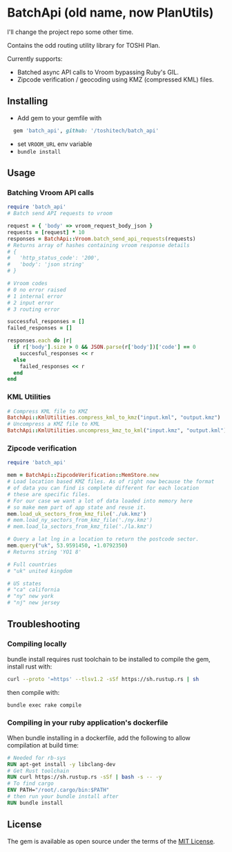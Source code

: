 # BatchApi (old name, now PlanUtils)

I'll change the project repo some other time.

Contains the odd routing utility library for TOSHI Plan.

Currently supports:
- Batched async API calls to Vroom bypassing Ruby's GIL.
- Zipcode verification / geocoding using KMZ (compressed KML) files.

## Installing
- Add gem to your gemfile with
```ruby
  gem 'batch_api', github: '/toshitech/batch_api'
```
- set `VROOM_URL` env variable
- `bundle install`

## Usage

### Batching Vroom API calls
```ruby
require 'batch_api'
# Batch send API requests to vroom

request = { 'body' => vroom_request_body_json }
requests = [request] * 10
responses = BatchApi::Vroom.batch_send_api_requests(requests)
# Returns array of hashes containing vroom response details
# {
#   'http_status_code': '200',
#   'body': 'json string'
# }

# Vroom codes
# 0	no error raised
# 1	internal error
# 2	input error
# 3	routing error

successful_responses = []
failed_responses = []

responses.each do |r|
  if r['body'].size > 0 && JSON.parse(r['body'])['code'] == 0
    succesful_responses << r
  else
    failed_responses << r
  end
end
```

### KML Utilities

```ruby
# Compress KML file to KMZ
BatchApi::KmlUtilities.compress_kml_to_kmz("input.kml", "output.kmz")
# Uncompress a KMZ file to KML
BatchApi::KmlUtilities.uncompress_kmz_to_kml("input.kmz", "output.kml")
```

### Zipcode verification

```ruby
require 'batch_api'

mem = BatchApi::ZipcodeVerification::MemStore.new
# Load location based KMZ files. As of right now because the format
# of data you can find is complete different for each location
# these are specific files.
# For our case we want a lot of data loaded into memory here
# so make mem part of app state and reuse it.
mem.load_uk_sectors_from_kmz_file('./uk.kmz')
# mem.load_ny_sectors_from_kmz_file('./ny.kmz')
# mem.load_la_sectors_from_kmz_file('./la.kmz')

# Query a lat lng in a location to return the postcode sector.
mem.query("uk", 53.9591450, -1.0792350)
# Returns string 'YO1 8'

# Full countries
# "uk" united kingdom

# US states
# "ca" california
# "ny" new york
# "nj" new jersey
```

## Troubleshooting
### Compiling locally
bundle install requires rust toolchain to be installed to compile the gem, install rust with:
```bash
curl --proto '=https' --tlsv1.2 -sSf https://sh.rustup.rs | sh
```
then compile with:
```bash
bundle exec rake compile
```

### Compiling in your ruby application's dockerfile
When bundle installing in a dockerfile, add the following to allow compilation at build time:
```dockerfile
# Needed for rb-sys
RUN apt-get install -y libclang-dev
# Get Rust toolchain
RUN curl https://sh.rustup.rs -sSf | bash -s -- -y
# To find cargo
ENV PATH="/root/.cargo/bin:$PATH"
# then run your bundle install after
RUN bundle install
```

## License

The gem is available as open source under the terms of the [MIT License](https://opensource.org/licenses/MIT).
